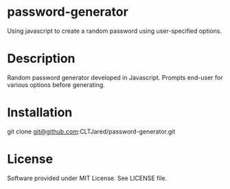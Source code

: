 # password-generator
Using javascript to create a random password using user-specified options.

# Description
Random password generator developed in Javascript. Prompts end-user for various options before generating.

# Installation
git clone git@github.com:CLTJared/password-generator.git

# License
Software provided under MIT License. See LICENSE file.